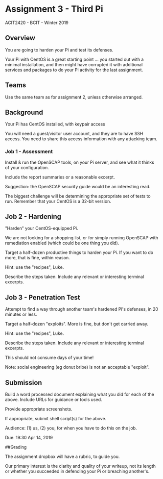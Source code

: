 # Assignment 3 - Third Pi
ACIT2420 - BCIT - Winter 2019


## Overview

You are going to harden your Pi and test its defenses.

Your Pi with CentOS is a great starting point ... you started out
with a minimal installation, and then might have corrupted it with additional
services and packages to do your Pi activity for the last
assignment.

## Teams

Use the same team as for assignment 2, unless otherwise arranged.

## Background

Your Pi has CentOS installed, with keypair access

You will need a guest/visitor user account, and they are to have SSH access.
You need to share this access information with any attacking team.

### Job 1 - Assessment

Install & run the OpenSCAP tools, on your Pi server, and see what it thinks of your configuration.

Include the report summaries or a reasonable excerpt.

Suggestion: the OpenSCAP security guide would be an interesting read.

The biggest challenge will be determining the appropriate set of tests
to run. Remember that your CentOS is a 32-bit version.

## Job 2 - Hardening

"Harden" your CentOS-equipped Pi.

We are not looking for a shopping list, or for simply running
OpenSCAP with remediation enabled (which could be one thing you did).

Target a half-dozen productive things to harden your Pi.
If you want to do more, that is fine, within reason.

Hint: use the "recipes", Luke.

Describe the steps taken. Include any relevant or interesting terminal excerpts.

## Job 3 - Penetration Test

Attempt to find a way through another team's hardened Pi's defenses,
in 20 minutes or less.

Target a half-dozen "exploits". More is fine, but don't get carried away.

Hint: use the "recipes", Luke.

Describe the steps taken. Include any relevant or interesting terminal excerpts.

This should not consume days of your time!

Note: social engineering (eg donut bribe) is not an acceptable "exploit".

## Submission

Build a word processed document explaining what you did
for each of the above. Include URLs for guidance or tools used.

Provide appropriate screenshots.

If appropriate, submit shell script(s) for the above.

Audience: (1) us, (2) you, for when you have to do this on the job.

Due: 19:30 Apr 14, 2019

##Grading

The assignment dropbox will have a rubric, to guide you.

Our primary interest is the clarity and quality of your writeup, not its
length or whether you succeeded in defending your Pi or breaching another's.
